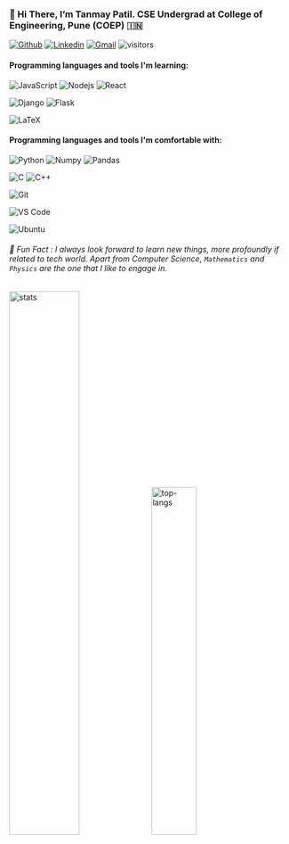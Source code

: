 ### 👋 Hi There, I’m Tanmay Patil. CSE Undergrad at College of Engineering, Pune (COEP) :india:

[![Github](https://img.shields.io/badge/-Github-000?style=flat&logo=Github&logoColor=white)](https://github.com/TanmayPatil23)
[![Linkedin](https://img.shields.io/badge/-LinkedIn-blue?style=flat&logo=Linkedin&logoColor=white)](https://in.linkedin.com/in/tanmay-patil-0785501b4)
[![Gmail](https://img.shields.io/badge/-Gmail-c14438?style=flat&logo=Gmail&logoColor=white)](mailto:patilts19.comp@coep.ac.in)
![visitors](https://visitor-badge.laobi.icu/badge?page_id=TanmayPatil23.TanmayPatil23)


#### Programming languages and tools I'm learning:
![JavaScript](https://img.shields.io/badge/-JavaScript-%23F7DF1C?style=flat-square&logo=javascript&logoColor=000000&color=F7DF1E)
![Nodejs](https://img.shields.io/badge/-Nodejs-black?style=flat-square&logo=Node.js&logoColor=00d632)
![React](https://img.shields.io/badge/-React-%23282C34?style=flat-square&logo=react)

![Django](https://img.shields.io/badge/-Django-336791?style=flat-square&logo=django&color=092E20)
![Flask](https://img.shields.io/badge/-Flask-E10098?style=flat-square&logo=flask&logoColor=ffffff&color=000000)


![LaTeX](https://img.shields.io/badge/-LaTeX-008080?style=flat-square&logo=latex&logoColor=ffffff)


#### Programming languages and tools I'm comfortable with:

![Python](https://img.shields.io/badge/-Python-3776AB?style=flat-square&logo=python&logoColor=ffffff)
![Numpy](https://img.shields.io/badge/-numpy-E10098?style=flat-square&logo=numpy&logoColor=ffffff&color=013243)
![Pandas](https://img.shields.io/badge/-pandas-E10098?style=flat-square&logo=pandas&logoColor=ffffff&color=150458)

![C](https://img.shields.io/badge/-C%20\(Programming%20Language\)-CC342D?style=flat-square&logo=C&logoColor=ffe8e8)
![C++](https://img.shields.io/badge/-++-%23F7DF1C?style=flat-square&logo=C&logoColor=ffffff&color=00599c)

![Git](https://img.shields.io/badge/-Git-black?style=flat-square&logo=git&&logoColor=ffffff&color=F05032)

![VS Code](https://img.shields.io/badge/-VS%20Code-007ACC?style=flat-square&logo=visual-studio-code&logoColor=ffffff)

![Ubuntu](https://img.shields.io/badge/-Ubuntu-A81D33?style=flat-square&logo=ubuntu&logoColor=ffffff&color=E95420)

###### 👀 Fun Fact : I always look forward to learn new things, more profoundly if related to tech world. Apart from Computer Science, `Mathematics` and `Physics` are the one that I like to engage in.  

<p>
<img src="https://github-readme-stats.vercel.app/api?username=TanmayPatil23&show_icons=true&count_private=true&include_all_commits=true" alt="stats" width="50%"/>

<img src="https://github-readme-stats.vercel.app/api/top-langs/?username=TanmayPatil23&layout=compact&count_private=true&hide=Jupyter%20Notebook" alt="top-langs" width="40%" height="auto"/>
</p>